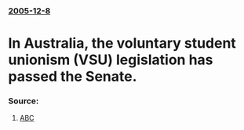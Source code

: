 ### [2005-12-8](/news/2005/12/8/index.md)

#  In Australia, the voluntary student unionism (VSU) legislation has passed the Senate. 




### Source:

1. [ABC](http://www.abc.net.au/news/newsitems/200512/s1527974.htm)
